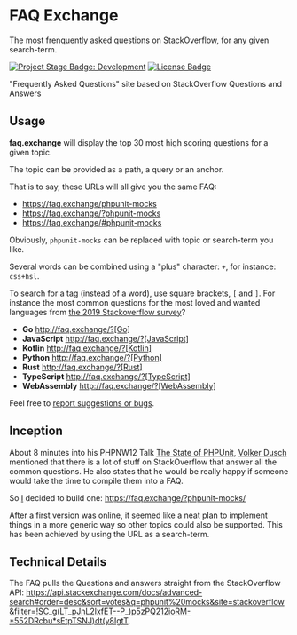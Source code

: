 # FAQ Exchange

The most frenquently asked questions on StackOverflow, for any given search-term.

[![Project Stage Badge: Development]][Project Stage Page]
[![License Badge]][GPL-3.0+]

"Frequently Asked Questions" site based on StackOverflow Questions and Answers

## Usage 

**faq.exchange** will display the top 30 most high scoring questions for a given topic.

The topic can be provided as a path, a query or an anchor.

That is to say, these URLs will all give you the same FAQ:

- https://faq.exchange/phpunit-mocks
- https://faq.exchange/?phpunit-mocks
- https://faq.exchange/#phpunit-mocks

Obviously, `phpunit-mocks` can be replaced with topic or search-term you like.

Several words can be combined using a "plus" character: `+`, for instance: `css+hsl`.

To search for a tag (instead of a word), use square brackets, `[` and `]`. For instance the most common questions for the most loved and wanted languages from [the 2019 Stackoverflow survey][stackoverflow-survey]?

- **Go** http://faq.exchange/?[Go]
- **JavaScript** http://faq.exchange/?[JavaScript]
- **Kotlin** http://faq.exchange/?[Kotlin]
- **Python** http://faq.exchange/?[Python]
- **Rust** http://faq.exchange/?[Rust]
- **TypeScript** http://faq.exchange/?[TypeScript]
- **WebAssembly** http://faq.exchange/?[WebAssembly]

[stackoverflow-survey]: https://insights.stackoverflow.com/survey/2019#most-loved-dreaded-and-wanted


Feel free to [report suggestions or bugs][issues-url].

## Inception

About 8 minutes into his PHPNW12 Talk [The State of PHPUnit][state-of-phpunit], [Volker Dusch][volker-dusch] mentioned that there is a lot of stuff on StackOverflow that answer all the common questions.
He also states that he would be really happy if someone would take the time to compile them into a FAQ.

So [I][Potherca] decided to build one: https://faq.exchange/?phpunit-mocks/

After a first version was online, it seemed like a neat plan to implement things in a more generic way so other topics could also be supported. This has been achieved by using the URL as a search-term.

## Technical Details

The FAQ pulls the Questions and answers straight from the StackOverflow API:
https://api.stackexchange.com/docs/advanced-search#order=desc&sort=votes&q=phpunit%20mocks&site=stackoverflow&filter=!SC_g(LT_pJnL2lxfET--P_)p5zPQ212ioRM-*552DRcbu*sEtpTSNJ)dt(y8IgtT.

[GPL-3.0+]: ./LICENSE
[issues-url]: https://github.com/potherca/faq.exchange/issues/new
[License Badge]: https://img.shields.io/badge/License-GPL--3.0%2B-lightgray.svg
[Potherca]: https://pother.ca/
[Project Stage Badge: Development]: https://img.shields.io/badge/Project%20Stage-Development-yellowgreen.svg
[Project Stage Page]: https://bl.ocks.org/potherca/raw/a2ae67caa3863a299ba0/
[state-of-phpunit]: https://www.phpnw.org.uk/talk/the-state-of-phpunit/
[volker-dusch]: https://twitter.com/__edorian
